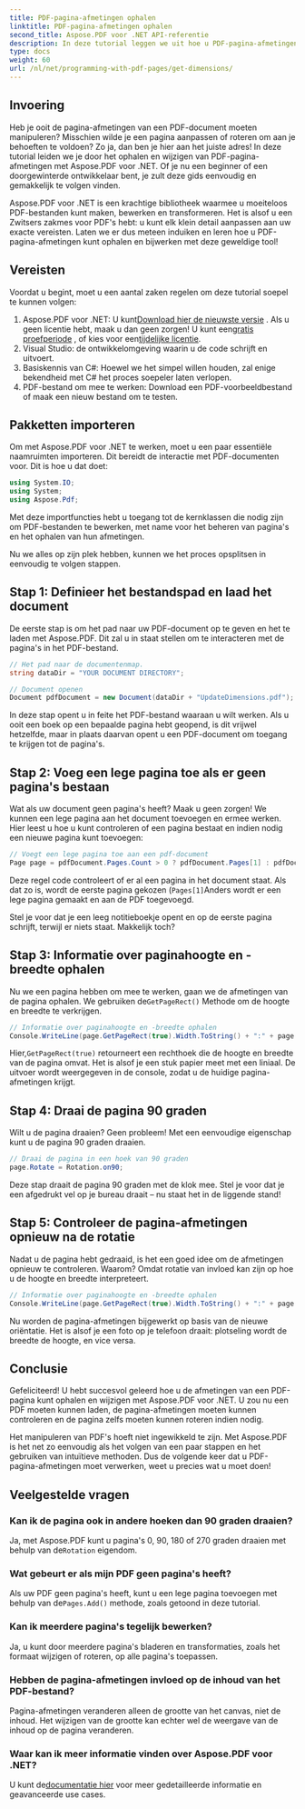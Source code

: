 ```yaml
---
title: PDF-pagina-afmetingen ophalen
linktitle: PDF-pagina-afmetingen ophalen
second_title: Aspose.PDF voor .NET API-referentie
description: In deze tutorial leggen we uit hoe u PDF-pagina-afmetingen kunt verkrijgen en manipulaties kunt uitvoeren met Aspose.PDF voor .NET. Er worden gedetailleerde stappen gegeven om u door het proces te leiden.
type: docs
weight: 60
url: /nl/net/programming-with-pdf-pages/get-dimensions/
---
```

## Invoering

Heb je ooit de pagina-afmetingen van een PDF-document moeten manipuleren? Misschien wilde je een pagina aanpassen of roteren om aan je behoeften te voldoen? Zo ja, dan ben je hier aan het juiste adres! In deze tutorial leiden we je door het ophalen en wijzigen van PDF-pagina-afmetingen met Aspose.PDF voor .NET. Of je nu een beginner of een doorgewinterde ontwikkelaar bent, je zult deze gids eenvoudig en gemakkelijk te volgen vinden.

Aspose.PDF voor .NET is een krachtige bibliotheek waarmee u moeiteloos PDF-bestanden kunt maken, bewerken en transformeren. Het is alsof u een Zwitsers zakmes voor PDF's hebt: u kunt elk klein detail aanpassen aan uw exacte vereisten. Laten we er dus meteen induiken en leren hoe u PDF-pagina-afmetingen kunt ophalen en bijwerken met deze geweldige tool!

## Vereisten

Voordat u begint, moet u een aantal zaken regelen om deze tutorial soepel te kunnen volgen:

1.  Aspose.PDF voor .NET: U kunt[Download hier de nieuwste versie](https://releases.aspose.com/pdf/net/) . Als u geen licentie hebt, maak u dan geen zorgen! U kunt een[gratis proefperiode](https://releases.aspose.com/) , of kies voor een[tijdelijke licentie](https://purchase.aspose.com/temporary-license/).
2. Visual Studio: de ontwikkelomgeving waarin u de code schrijft en uitvoert.
3. Basiskennis van C#: Hoewel we het simpel willen houden, zal enige bekendheid met C# het proces soepeler laten verlopen.
4. PDF-bestand om mee te werken: Download een PDF-voorbeeldbestand of maak een nieuw bestand om te testen.

## Pakketten importeren

Om met Aspose.PDF voor .NET te werken, moet u een paar essentiële naamruimten importeren. Dit bereidt de interactie met PDF-documenten voor. Dit is hoe u dat doet:

```csharp
using System.IO;
using System;
using Aspose.Pdf;
```

Met deze importfuncties hebt u toegang tot de kernklassen die nodig zijn om PDF-bestanden te bewerken, met name voor het beheren van pagina's en het ophalen van hun afmetingen.

Nu we alles op zijn plek hebben, kunnen we het proces opsplitsen in eenvoudig te volgen stappen.

## Stap 1: Definieer het bestandspad en laad het document

De eerste stap is om het pad naar uw PDF-document op te geven en het te laden met Aspose.PDF. Dit zal u in staat stellen om te interacteren met de pagina's in het PDF-bestand.

```csharp
// Het pad naar de documentenmap.
string dataDir = "YOUR DOCUMENT DIRECTORY";

// Document openen
Document pdfDocument = new Document(dataDir + "UpdateDimensions.pdf");
```

In deze stap opent u in feite het PDF-bestand waaraan u wilt werken. Als u ooit een boek op een bepaalde pagina hebt geopend, is dit vrijwel hetzelfde, maar in plaats daarvan opent u een PDF-document om toegang te krijgen tot de pagina's.

## Stap 2: Voeg een lege pagina toe als er geen pagina's bestaan

Wat als uw document geen pagina's heeft? Maak u geen zorgen! We kunnen een lege pagina aan het document toevoegen en ermee werken. Hier leest u hoe u kunt controleren of een pagina bestaat en indien nodig een nieuwe pagina kunt toevoegen:

```csharp
// Voegt een lege pagina toe aan een pdf-document
Page page = pdfDocument.Pages.Count > 0 ? pdfDocument.Pages[1] : pdfDocument.Pages.Add();
```

Deze regel code controleert of er al een pagina in het document staat. Als dat zo is, wordt de eerste pagina gekozen (`Pages[1]`Anders wordt er een lege pagina gemaakt en aan de PDF toegevoegd.

Stel je voor dat je een leeg notitieboekje opent en op de eerste pagina schrijft, terwijl er niets staat. Makkelijk toch?

## Stap 3: Informatie over paginahoogte en -breedte ophalen

 Nu we een pagina hebben om mee te werken, gaan we de afmetingen van de pagina ophalen. We gebruiken de`GetPageRect()` Methode om de hoogte en breedte te verkrijgen.

```csharp
// Informatie over paginahoogte en -breedte ophalen
Console.WriteLine(page.GetPageRect(true).Width.ToString() + ":" + page.GetPageRect(true).Height.ToString());
```

 Hier,`GetPageRect(true)` retourneert een rechthoek die de hoogte en breedte van de pagina omvat. Het is alsof je een stuk papier meet met een liniaal. De uitvoer wordt weergegeven in de console, zodat u de huidige pagina-afmetingen krijgt.

## Stap 4: Draai de pagina 90 graden

Wilt u de pagina draaien? Geen probleem! Met een eenvoudige eigenschap kunt u de pagina 90 graden draaien.

```csharp
// Draai de pagina in een hoek van 90 graden
page.Rotate = Rotation.on90;
```

Deze stap draait de pagina 90 graden met de klok mee. Stel je voor dat je een afgedrukt vel op je bureau draait – nu staat het in de liggende stand!

## Stap 5: Controleer de pagina-afmetingen opnieuw na de rotatie

Nadat u de pagina hebt gedraaid, is het een goed idee om de afmetingen opnieuw te controleren. Waarom? Omdat rotatie van invloed kan zijn op hoe u de hoogte en breedte interpreteert.

```csharp
// Informatie over paginahoogte en -breedte ophalen
Console.WriteLine(page.GetPageRect(true).Width.ToString() + ":" + page.GetPageRect(true).Height.ToString());
```

Nu worden de pagina-afmetingen bijgewerkt op basis van de nieuwe oriëntatie. Het is alsof je een foto op je telefoon draait: plotseling wordt de breedte de hoogte, en vice versa.


## Conclusie

Gefeliciteerd! U hebt succesvol geleerd hoe u de afmetingen van een PDF-pagina kunt ophalen en wijzigen met Aspose.PDF voor .NET. U zou nu een PDF moeten kunnen laden, de pagina-afmetingen moeten kunnen controleren en de pagina zelfs moeten kunnen roteren indien nodig.

Het manipuleren van PDF's hoeft niet ingewikkeld te zijn. Met Aspose.PDF is het net zo eenvoudig als het volgen van een paar stappen en het gebruiken van intuïtieve methoden. Dus de volgende keer dat u PDF-pagina-afmetingen moet verwerken, weet u precies wat u moet doen!

## Veelgestelde vragen

### Kan ik de pagina ook in andere hoeken dan 90 graden draaien?
 Ja, met Aspose.PDF kunt u pagina's 0, 90, 180 of 270 graden draaien met behulp van de`Rotation` eigendom.

### Wat gebeurt er als mijn PDF geen pagina's heeft?
 Als uw PDF geen pagina's heeft, kunt u een lege pagina toevoegen met behulp van de`Pages.Add()` methode, zoals getoond in deze tutorial.

### Kan ik meerdere pagina's tegelijk bewerken?
Ja, u kunt door meerdere pagina's bladeren en transformaties, zoals het formaat wijzigen of roteren, op alle pagina's toepassen.

### Hebben de pagina-afmetingen invloed op de inhoud van het PDF-bestand?
Pagina-afmetingen veranderen alleen de grootte van het canvas, niet de inhoud. Het wijzigen van de grootte kan echter wel de weergave van de inhoud op de pagina veranderen.

### Waar kan ik meer informatie vinden over Aspose.PDF voor .NET?
 U kunt de[documentatie hier](https://reference.aspose.com/pdf/net/) voor meer gedetailleerde informatie en geavanceerde use cases.